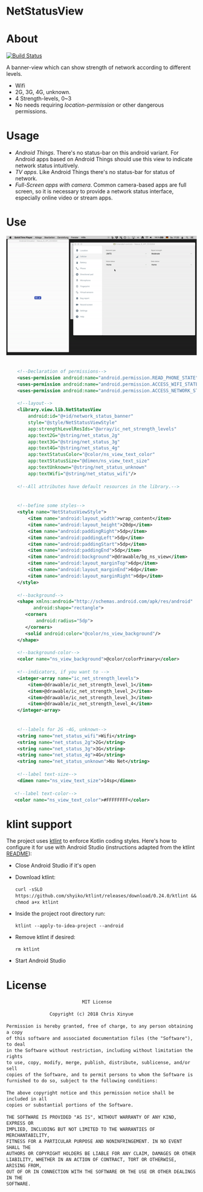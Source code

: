 NetStatusView
=======

# About

[![Build Status](https://travis-ci.org/XinyueZ/net-status-view.svg?branch=master)](https://travis-ci.org/XinyueZ/net-status-view)

A banner-view which can show strength of network according to different levels. 

- Wifi
- 2G, 3G, 4G, unknown.
- 4 Strength-levels, 0~3
- No needs requiring *location-permission* or other dangerous permissions.

# Usage

- *Android Things*. There's no status-bar on this android variant. For Android apps based on Android Things should use this view to indicate network status intuitively.
- *TV apps*. Like Android Things there's no status-bar for status of network.
- *Full-Screen apps with camera*. Common camera-based apps are full screen, so it is necessary to provide a network status interface, especially online video or stream apps.

# Use

![sample](media/sample.gif)


```xml

    <!--Declaration of permissions-->
    <uses-permission android:name="android.permission.READ_PHONE_STATE"/>
    <uses-permission android:name="android.permission.ACCESS_WIFI_STATE"/>
    <uses-permission android:name="android.permission.ACCESS_NETWORK_STATE"/>
    
    <!--layout-->
    <library.view.lib.NetStatusView
        android:id="@+id/network_status_banner"
        style="@style/NetStatusViewStyle"
        app:strengthLevelResIds="@array/ic_net_strength_levels"
        app:text2G="@string/net_status_2g"
        app:text3G="@string/net_status_3g"
        app:text4G="@string/net_status_4g"
        app:textStatusColor="@color/ns_view_text_color"
        app:textStatusSize="@dimen/ns_view_text_size"
        app:textUnknown="@string/net_status_unknown"
        app:textWifi="@string/net_status_wifi"/>
        
    <!--All attributes have default resources in the library.-->    
        
        
    <!--befine some styles-->
    <style name="NetStatusViewStyle">
        <item name="android:layout_width">wrap_content</item>
        <item name="android:layout_height">20dp</item>
        <item name="android:paddingRight">5dp</item>
        <item name="android:paddingLeft">5dp</item>
        <item name="android:paddingStart">5dp</item>
        <item name="android:paddingEnd">5dp</item>
        <item name="android:background">@drawable/bg_ns_view</item>
        <item name="android:layout_marginTop">6dp</item>
        <item name="android:layout_marginEnd">6dp</item>
        <item name="android:layout_marginRight">6dp</item>
    </style>
    
    <!--background-->
    <shape xmlns:android="http://schemas.android.com/apk/res/android"
          android:shape="rectangle">
       <corners
           android:radius="5dp">
       </corners>
       <solid android:color="@color/ns_view_background"/>
    </shape>     
    
    <!--background-color-->
    <color name="ns_view_background">@color/colorPrimary</color>
        
    <!--indicators, if you want to -->
    <integer-array name="ic_net_strength_levels">
        <item>@drawable/ic_net_strength_level_1</item>
        <item>@drawable/ic_net_strength_level_2</item>
        <item>@drawable/ic_net_strength_level_3</item>
        <item>@drawable/ic_net_strength_level_4</item>
    </integer-array>
    
    
    <!--labels for 2G -4G, unknown-->
    <string name="net_status_wifi">Wifi</string>
    <string name="net_status_2g">2G</string>
    <string name="net_status_3g">3G</string>
    <string name="net_status_4g">4G</string>
    <string name="net_status_unknown">No Net</string>
    
    <!--label text-size-->
    <dimen name="ns_view_text_size">14sp</dimen>
    
   <!--label text-color-->
   <color name="ns_view_text_color">#FFFFFFFF</color>
```

# klint support
 
The project uses [ktlint](https://ktlint.github.io/) to enforce Kotlin coding styles.
Here's how to configure it for use with Android Studio (instructions adapted
from the ktlint [README](https://github.com/shyiko/ktlint/blob/master/README.md)):

- Close Android Studio if it's open

- Download ktlint:

  `curl -sSLO https://github.com/shyiko/ktlint/releases/download/0.24.0/ktlint && chmod a+x ktlint`

- Inside the project root directory run:

  `ktlint --apply-to-idea-project --android`

- Remove ktlint if desired:

  `rm ktlint`

- Start Android Studio

# License

                                MIT License

                    Copyright (c) 2018 Chris Xinyue 

    Permission is hereby granted, free of charge, to any person obtaining a copy
    of this software and associated documentation files (the "Software"), to deal
    in the Software without restriction, including without limitation the rights
    to use, copy, modify, merge, publish, distribute, sublicense, and/or sell
    copies of the Software, and to permit persons to whom the Software is
    furnished to do so, subject to the following conditions:
    
    The above copyright notice and this permission notice shall be included in all
    copies or substantial portions of the Software.
    
    THE SOFTWARE IS PROVIDED "AS IS", WITHOUT WARRANTY OF ANY KIND, EXPRESS OR
    IMPLIED, INCLUDING BUT NOT LIMITED TO THE WARRANTIES OF MERCHANTABILITY,
    FITNESS FOR A PARTICULAR PURPOSE AND NONINFRINGEMENT. IN NO EVENT SHALL THE
    AUTHORS OR COPYRIGHT HOLDERS BE LIABLE FOR ANY CLAIM, DAMAGES OR OTHER
    LIABILITY, WHETHER IN AN ACTION OF CONTRACT, TORT OR OTHERWISE, ARISING FROM,
    OUT OF OR IN CONNECTION WITH THE SOFTWARE OR THE USE OR OTHER DEALINGS IN THE
    SOFTWARE.
